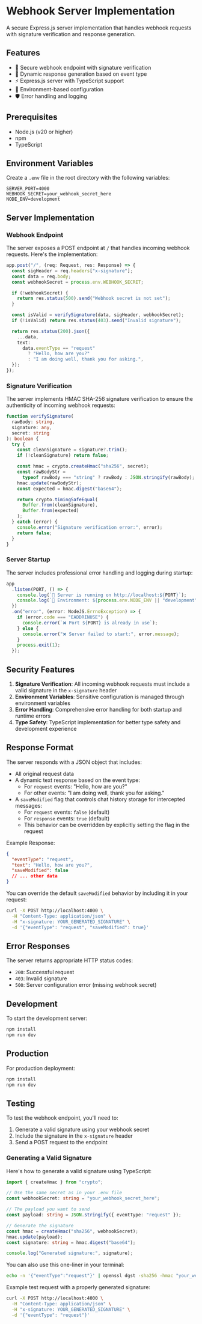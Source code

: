 # Webhook Server Implementation

A secure Express.js server implementation that handles webhook requests with signature verification and response generation.

## Features

- 🔐 Secure webhook endpoint with signature verification
- 🔄 Dynamic response generation based on event type
- ⚡ Express.js server with TypeScript support
- 🔑 Environment-based configuration
- 🛡️ Error handling and logging

## Prerequisites

- Node.js (v20 or higher)
- npm
- TypeScript

## Environment Variables

Create a `.env` file in the root directory with the following variables:

```env
SERVER_PORT=4000
WEBHOOK_SECRET=your_webhook_secret_here
NODE_ENV=development
```

## Server Implementation

### Webhook Endpoint

The server exposes a POST endpoint at `/` that handles incoming webhook requests. Here's the implementation:

```typescript
app.post("/", (req: Request, res: Response) => {
  const sigHeader = req.headers["x-signature"];
  const data = req.body;
  const webhookSecret = process.env.WEBHOOK_SECRET;

  if (!webhookSecret) {
    return res.status(500).send("Webhook secret is not set");
  }

  const isValid = verifySignature(data, sigHeader, webhookSecret);
  if (!isValid) return res.status(403).send("Invalid signature");

  return res.status(200).json({
    ...data,
    text:
      data.eventType == "request"
        ? "Hello, how are you?"
        : "I am doing well, thank you for asking.",
  });
});
```

### Signature Verification

The server implements HMAC SHA-256 signature verification to ensure the authenticity of incoming webhook requests:

```typescript
function verifySignature(
  rawBody: string,
  signature: any,
  secret: string
): boolean {
  try {
    const cleanSignature = signature?.trim();
    if (!cleanSignature) return false;

    const hmac = crypto.createHmac("sha256", secret);
    const rawBodyStr =
      typeof rawBody === "string" ? rawBody : JSON.stringify(rawBody);
    hmac.update(rawBodyStr);
    const expected = hmac.digest("base64");

    return crypto.timingSafeEqual(
      Buffer.from(cleanSignature),
      Buffer.from(expected)
    );
  } catch (error) {
    console.error("Signature verification error:", error);
    return false;
  }
}
```

### Server Startup

The server includes professional error handling and logging during startup:

```typescript
app
  .listen(PORT, () => {
    console.log(`🚀 Server is running on http://localhost:${PORT}`);
    console.log(`📝 Environment: ${process.env.NODE_ENV || "development"}`);
  })
  .on("error", (error: NodeJS.ErrnoException) => {
    if (error.code === "EADDRINUSE") {
      console.error(`❌ Port ${PORT} is already in use`);
    } else {
      console.error("❌ Server failed to start:", error.message);
    }
    process.exit(1);
  });
```

## Security Features

1. **Signature Verification**: All incoming webhook requests must include a valid signature in the `x-signature` header
2. **Environment Variables**: Sensitive configuration is managed through environment variables
3. **Error Handling**: Comprehensive error handling for both startup and runtime errors
4. **Type Safety**: TypeScript implementation for better type safety and development experience

## Response Format

The server responds with a JSON object that includes:

- All original request data
- A dynamic text response based on the event type:
  - For `request` events: "Hello, how are you?"
  - For other events: "I am doing well, thank you for asking."
- A `saveModified` flag that controls chat history storage for intercepted messages:
  - For `request` events: `false` (default)
  - For `response` events: `true` (default)
  - This behavior can be overridden by explicitly setting the flag in the request

Example Response:

```json
{
  "eventType": "request",
  "text": "Hello, how are you?",
  "saveModified": false
  // ... other data
}
```

You can override the default `saveModified` behavior by including it in your request:

```bash
curl -X POST http://localhost:4000 \
  -H "Content-Type: application/json" \
  -H "x-signature: YOUR_GENERATED_SIGNATURE" \
  -d '{"eventType": "request", "saveModified": true}'
```

## Error Responses

The server returns appropriate HTTP status codes:

- `200`: Successful request
- `403`: Invalid signature
- `500`: Server configuration error (missing webhook secret)

## Development

To start the development server:

```bash
npm install
npm run dev
```

## Production

For production deployment:

```bash
npm install
npm run dev
```

## Testing

To test the webhook endpoint, you'll need to:

1. Generate a valid signature using your webhook secret
2. Include the signature in the `x-signature` header
3. Send a POST request to the endpoint

### Generating a Valid Signature

Here's how to generate a valid signature using TypeScript:

```typescript
import { createHmac } from "crypto";

// Use the same secret as in your .env file
const webhookSecret: string = "your_webhook_secret_here";

// The payload you want to send
const payload: string = JSON.stringify({ eventType: "request" });

// Generate the signature
const hmac = createHmac("sha256", webhookSecret);
hmac.update(payload);
const signature: string = hmac.digest("base64");

console.log("Generated signature:", signature);
```

You can also use this one-liner in your terminal:

```bash
echo -n '{"eventType":"request"}' | openssl dgst -sha256 -hmac "your_webhook_secret_here" -binary | base64
```

Example test request with a properly generated signature:

```bash
curl -X POST http://localhost:4000 \
  -H "Content-Type: application/json" \
  -H "x-signature: YOUR_GENERATED_SIGNATURE" \
  -d '{"eventType": "request"}'
```
